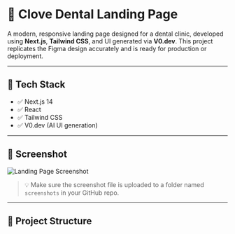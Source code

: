 # 🦷 Clove Dental Landing Page

A modern, responsive landing page designed for a dental clinic, developed using **Next.js**, **Tailwind CSS**, and UI generated via **V0.dev**. This project replicates the Figma design accurately and is ready for production or deployment.

---

## 🚀 Tech Stack

- ✅ Next.js 14
- ✅ React
- ✅ Tailwind CSS
- ✅ V0.dev (AI UI generation)

---

## 📸 Screenshot

![Landing Page Screenshot](screenshots/landing-page-full.png)

> 💡 Make sure the screenshot file is uploaded to a folder named `screenshots` in your GitHub repo.

---

## 🧩 Project Structure

